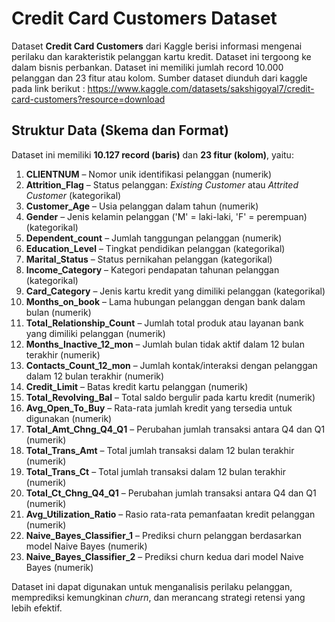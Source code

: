 # Credit Card Customers Dataset

Dataset **Credit Card Customers** dari Kaggle berisi informasi mengenai perilaku dan karakteristik pelanggan kartu kredit. Dataset ini tergoong ke dalam bisnis perbankan. Dataset ini memiliki jumlah record 10.000 pelanggan dan 23 fitur atau kolom. 
Sumber dataset diunduh dari kaggle pada link berikut : https://www.kaggle.com/datasets/sakshigoyal7/credit-card-customers?resource=download 

## **Struktur Data (Skema dan Format)**  
Dataset ini memiliki **10.127 record (baris)** dan **23 fitur (kolom)**, yaitu:  

1. **CLIENTNUM** – Nomor unik identifikasi pelanggan (numerik)  
2. **Attrition_Flag** – Status pelanggan: *Existing Customer* atau *Attrited Customer* (kategorikal)  
3. **Customer_Age** – Usia pelanggan dalam tahun (numerik)  
4. **Gender** – Jenis kelamin pelanggan ('M' = laki-laki, 'F' = perempuan) (kategorikal)  
5. **Dependent_count** – Jumlah tanggungan pelanggan (numerik)  
6. **Education_Level** – Tingkat pendidikan pelanggan (kategorikal)  
7. **Marital_Status** – Status pernikahan pelanggan (kategorikal)  
8. **Income_Category** – Kategori pendapatan tahunan pelanggan (kategorikal)  
9. **Card_Category** – Jenis kartu kredit yang dimiliki pelanggan (kategorikal)  
10. **Months_on_book** – Lama hubungan pelanggan dengan bank dalam bulan (numerik)  
11. **Total_Relationship_Count** – Jumlah total produk atau layanan bank yang dimiliki pelanggan (numerik)  
12. **Months_Inactive_12_mon** – Jumlah bulan tidak aktif dalam 12 bulan terakhir (numerik)  
13. **Contacts_Count_12_mon** – Jumlah kontak/interaksi dengan pelanggan dalam 12 bulan terakhir (numerik)  
14. **Credit_Limit** – Batas kredit kartu pelanggan (numerik)  
15. **Total_Revolving_Bal** – Total saldo bergulir pada kartu kredit (numerik)  
16. **Avg_Open_To_Buy** – Rata-rata jumlah kredit yang tersedia untuk digunakan (numerik)  
17. **Total_Amt_Chng_Q4_Q1** – Perubahan jumlah transaksi antara Q4 dan Q1 (numerik)  
18. **Total_Trans_Amt** – Total jumlah transaksi dalam 12 bulan terakhir (numerik)  
19. **Total_Trans_Ct** – Total jumlah transaksi dalam 12 bulan terakhir (numerik)  
20. **Total_Ct_Chng_Q4_Q1** – Perubahan jumlah transaksi antara Q4 dan Q1 (numerik)  
21. **Avg_Utilization_Ratio** – Rasio rata-rata pemanfaatan kredit pelanggan (numerik)  
22. **Naive_Bayes_Classifier_1** – Prediksi churn pelanggan berdasarkan model Naive Bayes (numerik)  
23. **Naive_Bayes_Classifier_2** – Prediksi churn kedua dari model Naive Bayes (numerik)  

Dataset ini dapat digunakan untuk menganalisis perilaku pelanggan, memprediksi kemungkinan *churn*, dan merancang strategi retensi yang lebih efektif.  
